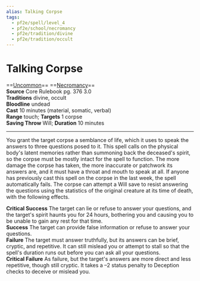 ```yaml
---
alias: Talking Corpse
tags:
  - pf2e/spell/level_4
  - pf2e/school/necromancy
  - pf2e/tradition/divine
  - pf2e/tradition/occult
---
```


# Talking Corpse

==[Uncommon](../../../Traits/Uncommon.md)== ==[Necromancy](../../../Traits/Necromancy.md)==  
__Source__ Core Rulebook pg. 376 3.0  
**Traditions** divine, occult  
**Bloodline** undead  
**Cast** 10 minutes (material, somatic, verbal)  
**Range** touch; **Targets** 1 corpse  
**Saving Throw** Will; **Duration** 10 minutes

---

You grant the target corpse a semblance of life, which it uses to speak the answers to three questions posed to it. This spell calls on the physical body's latent memories rather than summoning back the deceased's spirit, so the corpse must be mostly intact for the spell to function. The more damage the corpse has taken, the more inaccurate or patchwork its answers are, and it must have a throat and mouth to speak at all. If anyone has previously cast this spell on the corpse in the last week, the spell automatically fails. The corpse can attempt a Will save to resist answering the questions using the statistics of the original creature at its time of death, with the following effects.

**Critical Success** The target can lie or refuse to answer your questions, and the target's spirit haunts you for 24 hours, bothering you and causing you to be unable to gain any rest for that time.  
**Success** The target can provide false information or refuse to answer your questions.  
**Failure** The target must answer truthfully, but its answers can be brief, cryptic, and repetitive. It can still mislead you or attempt to stall so that the spell's duration runs out before you can ask all your questions.  
**Critical Failure** As failure, but the target's answers are more direct and less repetitive, though still cryptic. It takes a –2 status penalty to Deception checks to deceive or mislead you.
